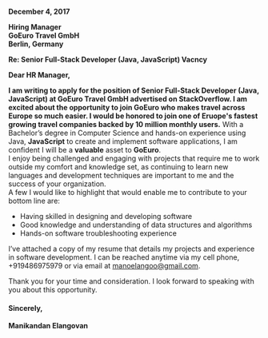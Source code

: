 **December 4, 2017**  

**Hiring Manager  
GoEuro Travel GmbH  
Berlin, Germany**   

**Re: Senior Full-Stack Developer (Java, JavaScript) Vacncy**  

**Dear HR Manager,**

**I am writing to apply for the position of Senior Full-Stack Developer (Java, JavaScript) at GoEuro Travel GmbH advertised on StackOverflow. I am excited about the opportunity to join GoEuro who makes travel across Europe so much easier. I would be honored to join one of Eruope's fastest growing travel companies backed by 10 million monthly users.**
With a Bachelor’s degree in Computer Science and hands-on experience using Java, **JavaScript** to create and implement software applications, I am confident I will be a **valuable** asset to **GoEuro**.    
I enjoy being challenged and engaging with projects that require me to work outside my comfort and knowledge set, as continuing to learn new languages and development techniques are important to me and the success of your organization.    
A few I would like to highlight that would enable me to contribute to your bottom line are:  
 *  Having skilled in designing and developing software  
 *  Good knowledge and understanding of data structures and algorithms  
 *  Hands-on software troubleshooting experience    

I’ve attached a copy of my resume that details my projects and experience in software development. I can be reached anytime via my cell phone, +919486975979 or via email at manoelangoo@gmail.com.    

Thank you for your time and consideration. I look forward to speaking with you about this opportunity.    

#### Sincerely,    
**Manikandan Elangovan**
